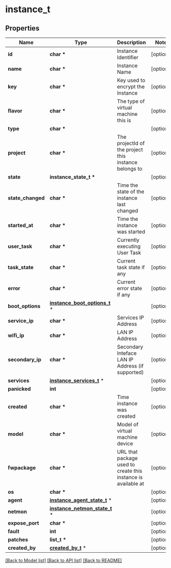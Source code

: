 # instance_t

## Properties
Name | Type | Description | Notes
------------ | ------------- | ------------- | -------------
**id** | **char \*** | Instance Identifier | [optional] 
**name** | **char \*** | Instance Name | [optional] 
**key** | **char \*** | Key used to encrypt the Instance | [optional] 
**flavor** | **char \*** | The type of virtual machine this is | [optional] 
**type** | **char \*** |  | [optional] 
**project** | **char \*** | The projectId of the project this instance belongs to | [optional] 
**state** | **instance_state_t \*** |  | [optional] 
**state_changed** | **char \*** | Time the state of the instance last changed | [optional] 
**started_at** | **char \*** | Time the instance was started | [optional] 
**user_task** | **char \*** | Currently executing User Task | [optional] 
**task_state** | **char \*** | Current task state if any | [optional] 
**error** | **char \*** | Current error state if any | [optional] 
**boot_options** | [**instance_boot_options_t**](instance_boot_options.md) \* |  | [optional] 
**service_ip** | **char \*** | Services IP Address | [optional] 
**wifi_ip** | **char \*** | LAN IP Address | [optional] 
**secondary_ip** | **char \*** | Secondary Inteface LAN IP Address (if supported) | [optional] 
**services** | [**instance_services_t**](instance_services.md) \* |  | [optional] 
**panicked** | **int** |  | [optional] 
**created** | **char \*** | Time instance was created | [optional] 
**model** | **char \*** | Model of virtual machine device | [optional] 
**fwpackage** | **char \*** | URL that package used to create this instance is available at | [optional] 
**os** | **char \*** |  | [optional] 
**agent** | [**instance_agent_state_t**](instance_agent_state.md) \* |  | [optional] 
**netmon** | [**instance_netmon_state_t**](instance_netmon_state.md) \* |  | [optional] 
**expose_port** | **char \*** |  | [optional] 
**fault** | **int** |  | [optional] 
**patches** | **list_t \*** |  | [optional] 
**created_by** | [**created_by_t**](created_by.md) \* |  | [optional] 

[[Back to Model list]](../README.md#documentation-for-models) [[Back to API list]](../README.md#documentation-for-api-endpoints) [[Back to README]](../README.md)


